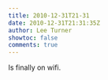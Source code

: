 ```yaml
---
title: 2010-12-31T21-31
date: 2010-12-31T21:31:35Z
author: Lee Turner
showtoc: false
comments: true
---
```


Is finally on wifi.

